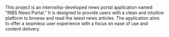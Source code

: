 This project is an internship-developed news portal application named "RIBS News Portal." It is designed to provide users with a clean and intuitive platform to browse and read the latest news articles. The application aims to offer a seamless user experience with a focus on ease of use and content delivery.
